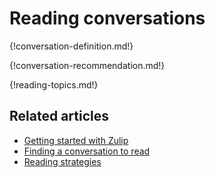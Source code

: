 # Reading conversations

{!conversation-definition.md!}

{!conversation-recommendation.md!}

{!reading-topics.md!}

## Related articles

* [Getting started with Zulip](/help/getting-started-with-zulip)
* [Finding a conversation to read](/help/finding-a-topic-to-read)
* [Reading strategies](/help/reading-strategies)
